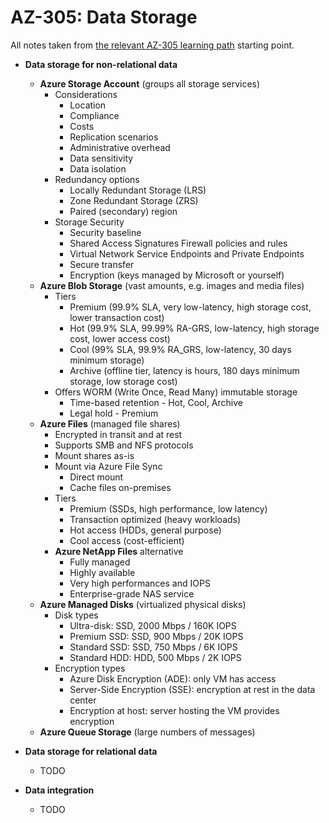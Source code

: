 # AZ-305: Data Storage

All notes taken from [the relevant AZ-305 learning path](https://learn.microsoft.com/en-us/training/paths/design-data-storage-solutions/) starting point.

- **Data storage for non-relational data**

  - **Azure Storage Account** (groups all storage services)
    - Considerations
      - Location
      - Compliance
      - Costs
      - Replication scenarios
      - Administrative overhead
      - Data sensitivity
      - Data isolation
    - Redundancy options
      - Locally Redundant Storage (LRS)
      - Zone Redundant Storage (ZRS)
      - Paired (secondary) region
    - Storage Security
      - Security baseline
      - Shared Access Signatures
        Firewall policies and rules
      - Virtual Network Service Endpoints and Private Endpoints
      - Secure transfer
      - Encryption (keys managed by Microsoft or yourself)
  - **Azure Blob Storage** (vast amounts, e.g. images and media files)
    - Tiers
      - Premium (99.9% SLA, very low-latency, high storage cost, lower transaction cost)
      - Hot (99.9% SLA, 99.99% RA-GRS, low-latency, high storage cost, lower access cost)
      - Cool (99% SLA, 99.9% RA_GRS, low-latency, 30 days minimum storage)
      - Archive (offline tier, latency is hours, 180 days minimum storage, low storage cost)
    - Offers WORM (Write Once, Read Many) immutable storage
      - Time-based retention - Hot, Cool, Archive
      - Legal hold - Premium
  - **Azure Files** (managed file shares)
    - Encrypted in transit and at rest
    - Supports SMB and NFS protocols
    - Mount shares as-is
    - Mount via Azure File Sync
      - Direct mount
      - Cache files on-premises
    - Tiers
      - Premium (SSDs, high performance, low latency)
      - Transaction optimized (heavy workloads)
      - Hot access (HDDs, general purpose)
      - Cool access (cost-efficient)
    - **Azure NetApp Files** alternative
      - Fully managed
      - Highly available
      - Very high performances and IOPS
      - Enterprise-grade NAS service
  - **Azure Managed Disks** (virtualized physical disks)
    - Disk types
      - Ultra-disk: SSD, 2000 Mbps / 160K IOPS
      - Premium SSD: SSD, 900 Mbps / 20K IOPS
      - Standard SSD: SSD, 750 Mbps / 6K IOPS
      - Standard HDD: HDD, 500 Mbps / 2K IOPS
    - Encryption types
      - Azure Disk Encryption (ADE): only VM has access
      - Server-Side Encryption (SSE): encryption at rest in the data center
      - Encryption at host: server hosting the VM provides encryption
  - **Azure Queue Storage** (large numbers of messages)

- **Data storage for relational data**

  - TODO

- **Data integration**
  - TODO
